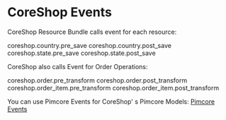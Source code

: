 # CoreShop Events

CoreShop Resource Bundle calls event for each resource:

coreshop.country.pre_save
coreshop.country.post_save
coreshop.state.pre_save
coreshop.state.post_save

CoreShop also calls Event for Order Operations:

coreshop.order.pre_transform
coreshop.order.post_transform
coreshop.order_item.pre_transform
coreshop.order_item.post_transform

You can use Pimcore Events for CoreShop' s Pimcore Models: [Pimcore Events](https://www.pimcore.org/docs/5.0.0/Extending_Pimcore/Event_API_and_Event_Manager.html)